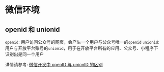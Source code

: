 # 微信环境

## openid 和 unionid

`openid`: 用户访问公众号的网页，会产生一个用户与公众号唯一的`openid`
`unionid`: 用户与开放平台账号的`unionid`，用于在开放平台所有的应用、公众号、小程序下识别出是同一个用户

详情请参考: [微信开发中 openID 与 unionID 的区别](https://juejin.im/post/5c7c6cec51882577f37076d6)
